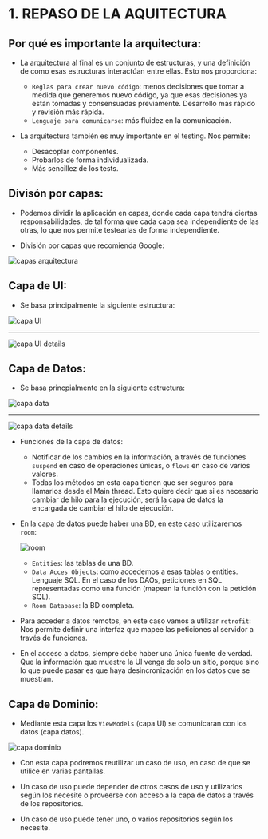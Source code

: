 # 1. REPASO DE LA AQUITECTURA


## Por qué es importante la arquitectura:

- La arquitectura al final es un conjunto de estructuras, y una definición de como esas estructuras interactúan entre ellas. Esto nos proporciona:
	- `Reglas para crear nuevo código`: menos decisiones que tomar a medida que generemos nuevo código, ya que esas decisiones ya están tomadas y consensuadas previamente. Desarrollo más rápido y revisión más rápida.
	- `Lenguaje para comunicarse`: más fluidez en la comunicación.

- La arquitectura también es muy importante en el testing. Nos permite:
	- Desacoplar componentes.
	- Probarlos de forma individualizada.
	- Más sencillez de los tests.


## Divisón por capas:

- Podemos dividir la aplicación en capas, donde cada capa tendrá ciertas responsabilidades, de tal forma que cada capa sea independiente de las otras, lo que nos permite testearlas de forma independiente.

- División por capas que recomienda Google:

![capas arquitectura](./images/capas_google.png)


## Capa de UI:

- Se basa principalmente la siguiente estructura:

![capa UI](./images/capa_ui.png)

---------------------------------------------------------

![capa UI details](./images/capa_ui_details.png)


## Capa de Datos:

- Se basa princpialmente en la siguiente estructura:

![capa data](./images/capa_data.png)

---------------------------------------------------------

![capa data details](./images/capa_data_detail.png)


- Funciones de la capa de datos:
	- Notificar de los cambios en la información, a través de funciones `suspend` en caso de operaciones únicas, o `flows` en caso de varios valores.
	- Todas los métodos en esta capa tienen que ser seguros para llamarlos desde el Main thread. Esto quiere decir que si es necesario cambiar de hilo para la ejecución, será la capa de datos la encargada de cambiar el hilo de ejecución.

- En la capa de datos puede haber una BD, en este caso utilizaremos `room`:

	![room](./images/room.png)

	- `Entities`: las tablas de una BD.
	- `Data Acces Objects`: como accedemos a esas tablas o entities. Lenguaje SQL. En el caso de los DAOs, peticiones en SQL representadas como una función (mapean la función con la petición SQL).
	- `Room Database`: la BD completa.

- Para acceder a datos remotos, en este caso vamos a utilizar `retrofit`: Nos permite definir una interfaz que mapee las peticiones al servidor a través de funciones.

- En el acceso a datos, siempre debe haber una única fuente de verdad. Que la información que muestre la UI venga de solo un sitio, porque sino lo que puede pasar es que haya desincronización en los datos que se muestran.

## Capa de Dominio:

- Mediante esta capa los `ViewModels` (capa UI) se comunicaran con los datos (capa datos).

![capa dominio](./images/capa_dominio.png)

- Con esta capa podremos reutilizar un caso de uso, en caso de que se utilice en varias pantallas.

- Un caso de uso puede depender de otros casos de uso y utilizarlos según los necesite o proveerse con acceso a la capa de datos a través de los repositorios.

- Un caso de uso puede tener uno, o varios repositorios según los necesite.








